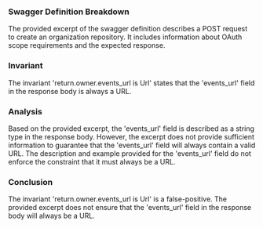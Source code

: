 ### Swagger Definition Breakdown

The provided excerpt of the swagger definition describes a POST request to create an organization repository. It includes information about OAuth scope requirements and the expected response.

### Invariant

The invariant 'return.owner.events_url is Url' states that the 'events_url' field in the response body is always a URL.

### Analysis

Based on the provided excerpt, the 'events_url' field is described as a string type in the response body. However, the excerpt does not provide sufficient information to guarantee that the 'events_url' field will always contain a valid URL. The description and example provided for the 'events_url' field do not enforce the constraint that it must always be a URL.

### Conclusion

The invariant 'return.owner.events_url is Url' is a false-positive. The provided excerpt does not ensure that the 'events_url' field in the response body will always be a URL.
